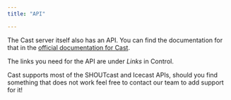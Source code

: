 ```yaml
---
title: "API"

---
```

The Cast server itself also has an API. You can find the documentation for that in the [official documentation for Cast](https://cast.readme.io).

The links you need for the API are under *Links* in Control.

Cast supports most of the SHOUTcast and Icecast APIs, should you find something that does not work feel free to contact our team to add support for it!
